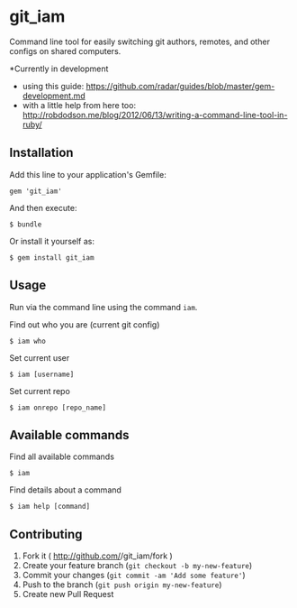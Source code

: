 # git_iam

Command line tool for easily switching git authors, remotes, and other configs on shared computers.

*Currently in development

* using this guide: https://github.com/radar/guides/blob/master/gem-development.md
* with a little help from here too: http://robdodson.me/blog/2012/06/13/writing-a-command-line-tool-in-ruby/

## Installation

Add this line to your application's Gemfile:

    gem 'git_iam'

And then execute:

    $ bundle

Or install it yourself as:

    $ gem install git_iam

## Usage

Run via the command line using the command `iam`.

Find out who you are (current git config)

```shell
$ iam who
```

Set current user

```shell
$ iam [username]
```

Set current repo

```shell
$ iam onrepo [repo_name]
```

## Available commands

Find all available commands

```shell
$ iam
```

Find details about a command

```shell
$ iam help [command]
```

## Contributing

1. Fork it ( http://github.com/<my-github-username>/git_iam/fork )
2. Create your feature branch (`git checkout -b my-new-feature`)
3. Commit your changes (`git commit -am 'Add some feature'`)
4. Push to the branch (`git push origin my-new-feature`)
5. Create new Pull Request
